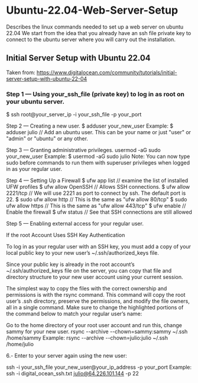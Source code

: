 # Ubuntu-22.04-Web-Server-Setup
Describes the linux commands needed to set up a web server on ubuntu 22.04
We start from the idea that you already have an ssh file private key to connect to the ubuntu server where you will carry out the installation.
 
## Initial Server Setup with Ubuntu 22.04
Taken from: https://www.digitalocean.com/community/tutorials/initial-server-setup-with-ubuntu-22-04

### Step 1 — Using your_ssh_file (private key) to log in as root on your ubuntu server.
$ ssh root@your_server_ip -i your_ssh_file -p your_port

Step 2 — Creating a new user.
$ adduser your_new_user
Example: $ adduser julio // Add an ubuntu user. This can be your name or just "user" or "admin" or "ubuntu" or any other.

Step 3 — Granting administrative privileges.
usermod -aG sudo your_new_user
Example: $ usermod -aG sudo julio
Note: You can now type sudo before commands to run them with superuser privileges when logged in as your regular user.

Step 4 — Setting Up a Firewall
$ ufw app list // examine the list of installed UFW profiles
$ ufw allow OpenSSH  //  Allows SSH connections.
$ ufw allow 2221/tcp // We will use 2221 as port to connect by ssh. The default port is 22.
$ sudo ufw allow http // This is the same as "ufw allow 80/tcp"
$ sudo ufw allow https // This is the same as "ufw allow 443/tcp"
$ ufw enable // Enable the firewall
$ ufw status // See that SSH connections are still allowed

Step 5 — Enabling external access for your regular user.

If the root Account Uses SSH Key Authentication

To log in as your regular user with an SSH key, you must add a copy of your local public key to your new user’s ~/.ssh/authorized_keys file.

Since your public key is already in the root account’s ~/.ssh/authorized_keys file on the server, you can copy that file and directory structure to your new user account using your current session.

The simplest way to copy the files with the correct ownership and permissions is with the rsync command. This command will copy the root user’s .ssh directory, preserve the permissions, and modify the file owners, all in a single command. Make sure to change the highlighted portions of the command below to match your regular user’s name:

Go to the home directory of your root user account and run this, change sammy for your new user.
rsync --archive --chown=sammy:sammy ~/.ssh /home/sammy
Example: rsync --archive --chown=julio:julio ~/.ssh /home/julio

6.- Enter to your server again using the new user:

 ssh -i your_ssh_file your_new_user@your_ip_address -p your_port
Example: ssh -i digital_ocean_ssh.txt julio@64.226.101.144 -p 22

